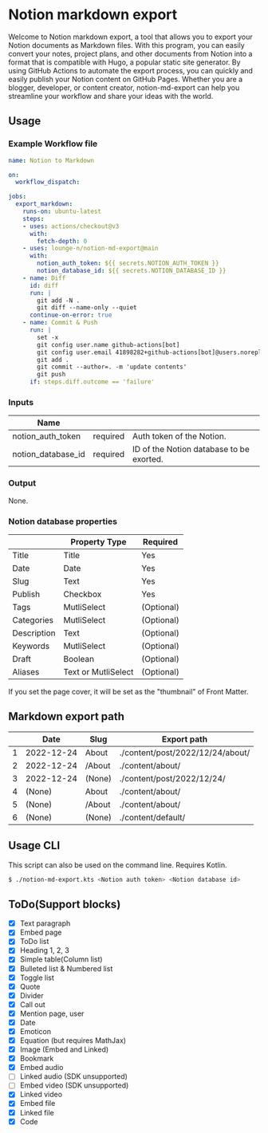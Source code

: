 # Notion markdown export
Welcome to Notion markdown export, a tool that allows you to export your Notion documents as Markdown files. With this program, you can easily convert your notes, project plans, and other documents from Notion into a format that is compatible with Hugo, a popular static site generator.
By using GitHub Actions to automate the export process, you can quickly and easily publish your Notion content on GitHub Pages. Whether you are a blogger, developer, or content creator, notion-md-export can help you streamline your workflow and share your ideas with the world.

## Usage

### Example Workflow file

```yaml
name: Notion to Markdown

on:
  workflow_dispatch:

jobs:
  export_markdown:
    runs-on: ubuntu-latest
    steps:
    - uses: actions/checkout@v3
      with:
        fetch-depth: 0
    - uses: lounge-n/notion-md-export@main
      with:
        notion_auth_token: ${{ secrets.NOTION_AUTH_TOKEN }}
        notion_database_id: ${{ secrets.NOTION_DATABASE_ID }}
    - name: Diff
      id: diff
      run: |
        git add -N .
        git diff --name-only --quiet
      continue-on-error: true
    - name: Commit & Push
      run: |
        set -x
        git config user.name github-actions[bot]
        git config user.email 41898282+github-actions[bot]@users.noreply.github.com
        git add .
        git commit --author=. -m 'update contents'
        git push
      if: steps.diff.outcome == 'failure'
```

### Inputs

| Name |  |  |
| --- | --- | --- |
| notion_auth_token | required | Auth token of the Notion. |
| notion_database_id | required | ID of the Notion database to be exorted. |

### Output

None.

### Notion database properties

|  | Property Type       | Required    |
| --- |---------------------|-------------|
| Title | Title               | Yes         |
| Date | Date                | Yes         |
| Slug | Text                | Yes         |
| Publish | Checkbox            | Yes         |
| Tags | MutliSelect         | (Optional)  |
| Categories | MutliSelect         | (Optional)  |
| Description | Text                | (Optional)  |
| Keywords | MutliSelect         | (Optional)  |
| Draft | Boolean             | (Optional)  |
| Aliases | Text or MutliSelect | (Optional)  |

If you set the page cover, it will be set as the "thumbnail" of Front Matter.

## Markdown export path
||Date|Slug|Export path|
| --- | --- | --- | --- |
|1|2022-12-24|About|./content/post/2022/12/24/about/|
|2|2022-12-24|/About|./content/about/|
|3|2022-12-24|(None)|./content/post/2022/12/24/|
|4|(None)|About|./content/about/|
|5|(None)|/About|./content/about/|
|6|(None)|(None)|./content/default/|


## Usage CLI

This script can also be used on the command line.
Requires Kotlin.

```bash
$ ./notion-md-export.kts <Notion auth token> <Notion database id>
```

## ToDo(Support blocks)
- [x] Text paragraph
- [x] Embed page
- [x] ToDo list
- [x] Heading 1, 2, 3
- [x] Simple table(Column list)
- [x] Bulleted list & Numbered list
- [x] Toggle list
- [x] Quote
- [x] Divider
- [x] Call out
- [x] Mention page, user
- [x] Date
- [x] Emoticon
- [x] Equation (but requires MathJax)
- [x] Image (Embed and Linked)
- [x] Bookmark
- [x] Embed audio
- [ ] Linked audio (SDK unsupported)
- [ ] Embed video (SDK unsupported)
- [x] Linked video
- [x] Embed file
- [x] Linked file
- [x] Code

